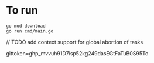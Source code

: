 # To run 

```
go mod download
go run cmd/main.go
```

// TODO add context support for global abortion of tasks

gittoken=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